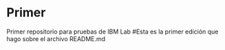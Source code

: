 # Primer
Primer repositorio para pruebas de IBM Lab
#Esta es la primer edición que hago sobre el archivo README.md
